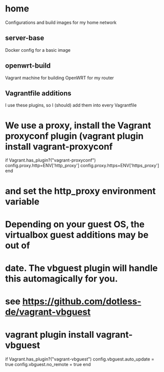home
====
Configurations and build images for my home network

server-base
---------
Docker config for a basic image

openwrt-build
---------
Vagrant machine for building OpenWRT for my router

Vagrantfile additions
---------
I use these plugins, so I (should) add them into every Vagrantfile
  # We use a proxy, install the Vagrant proxyconf plugin (vagrant plugin install vagrant-proxyconf
  if Vagrant.has_plugin?("vagrant-proxyconf")
    config.proxy.http=ENV['http_proxy']
    config.proxy.https=ENV['https_proxy']
  end
  # and set the http_proxy environment variable

  # Depending on your guest OS, the virtualbox guest additions may be out of
  # date.  The vbguest plugin will handle this automagically for you.
  # see https://github.com/dotless-de/vagrant-vbguest
  # vagrant plugin install vagrant-vbguest
  if Vagrant.has_plugin?("vagrant-vbguest")
    config.vbguest.auto_update = true
    config.vbguest.no_remote = true
  end
